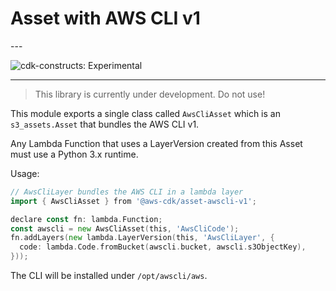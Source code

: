 # Asset with AWS CLI v1

<!--BEGIN STABILITY BANNER-->---


![cdk-constructs: Experimental](https://img.shields.io/badge/cdk--constructs-experimental-important.svg?style=for-the-badge)

---


> This library is currently under development. Do not use!

<!--END STABILITY BANNER-->

This module exports a single class called `AwsCliAsset` which is an `s3_assets.Asset` that bundles the AWS CLI v1.

Any Lambda Function that uses a LayerVersion created from this Asset must use a Python 3.x runtime.

Usage:

```go
// AwsCliLayer bundles the AWS CLI in a lambda layer
import { AwsCliAsset } from '@aws-cdk/asset-awscli-v1';

declare const fn: lambda.Function;
const awscli = new AwsCliAsset(this, 'AwsCliCode');
fn.addLayers(new lambda.LayerVersion(this, 'AwsCliLayer', {
  code: lambda.Code.fromBucket(awscli.bucket, awscli.s3ObjectKey),
}));
```

The CLI will be installed under `/opt/awscli/aws`.
